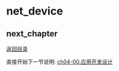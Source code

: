 # net_device

## next_chapter

[返回目录](./SUMMARY.md)

直接开始下一节说明: [ch04-00.应用开发设计](./ch04-00.application_design.md)
